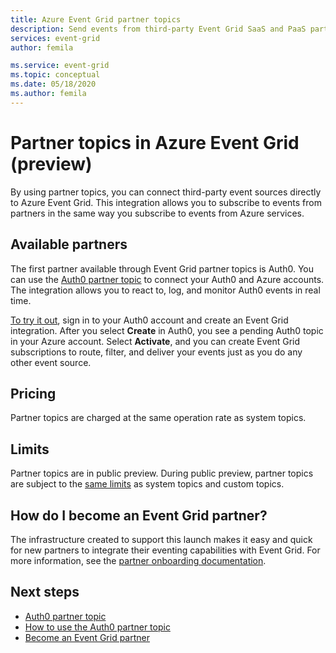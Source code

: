 ```yaml
---
title: Azure Event Grid partner topics
description: Send events from third-party Event Grid SaaS and PaaS partners directly to Azure services with Azure Event Grid.
services: event-grid
author: femila

ms.service: event-grid
ms.topic: conceptual
ms.date: 05/18/2020
ms.author: femila
---
```


# Partner topics in Azure Event Grid (preview)
By using partner topics, you can connect third-party event sources directly to Azure Event Grid. This integration allows you to subscribe to events from partners in the same way you subscribe to events from Azure services. 

## Available partners
The first partner available through Event Grid partner topics is Auth0. You can use the [Auth0 partner topic](auth0-overview.md) to connect your Auth0 and Azure accounts. The integration allows you to react to, log, and monitor Auth0 events in real time.

[To try it out](auth0-how-to.md), sign in to your Auth0 account and create an Event Grid integration. After you select **Create** in Auth0, you see a pending Auth0 topic in your Azure account. Select **Activate**, and you can create Event Grid subscriptions to route, filter, and deliver your events just as you do any other event source.

## Pricing
Partner topics are charged at the same operation rate as system topics.

## Limits
Partner topics are in public preview. During public preview, partner topics are subject to the [same limits](https://docs.microsoft.com/azure/azure-resource-manager/management/azure-subscription-service-limits#event-grid-limits) as system topics and custom topics.

## How do I become an Event Grid partner?
The infrastructure created to support this launch makes it easy and quick for new partners to integrate their eventing capabilities with Event Grid. For more information, see the [partner onboarding documentation](partner-onboarding-overview.md).

## Next steps

- [Auth0 partner topic](auth0-overview.md)
- [How to use the Auth0 partner topic](auth0-how-to.md)
- [Become an Event Grid partner](partner-onboarding-overview.md)